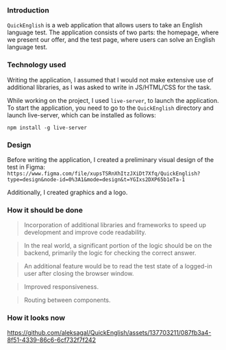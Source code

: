 ### Introduction
```QuickEnglish``` is a web application that allows users to take an English language test.
The application consists of two parts: the homepage, where we present our offer, and the test page, 
where users can solve an English language test.

### Technology used
Writing the application, I assumed that I would not make extensive use of additional libraries,
as I was asked to write in JS/HTML/CSS for the task.

While working on the project, I used ```live-server```, to launch the application. 
To start the application, you need to go to the ```QuickEnglish``` directory and launch live-server, which can be installed as follows:
```
npm install -g live-server
```

### Design
Before writing the application, I created a preliminary visual design of the test in Figma:
```https://www.figma.com/file/xupsTSRnXhItzJXiDt7Xfq/QuickEnglish?type=design&node-id=0%3A1&mode=design&t=YGIxs2DXP65b1eTa-1```

Additionally, I created graphics and a logo.

### How it should be done

> Incorporation of additional libraries and frameworks to speed up development and improve code readability.

> In the real world, a significant portion of the logic should be on the backend, primarily the logic for checking the correct answer.

> An additional feature would be to read the test state of a logged-in user after closing the browser window.  

> Improved responsiveness.

> Routing between components.

### How it looks now
https://github.com/aleksagal/QuickEnglish/assets/137703211/087fb3a4-8f51-4339-86c6-6cf732f7f242





